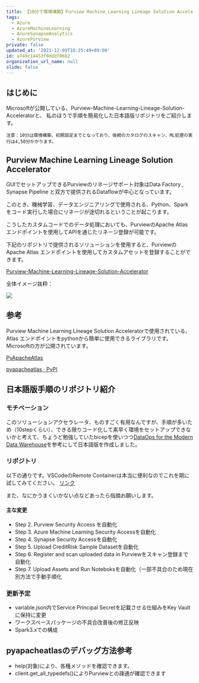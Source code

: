 ```yaml
---
title: 【10分で環境構築】Purview Machine Learning Lineage Solution AcceleratorによるMLリネージ
tags:
  - Azure
  - AzureMachineLearning
  - AzureSynapseAnalytics
  - AzurePurview
private: false
updated_at: '2021-12-09T16:25:49+09:00'
id: a749c14453f8dddf06b2
organization_url_name: null
slide: false
---
```

## はじめに

Microsoftが公開している、Purview-Machine-Learning-Lineage-Solution-Acceleratorと、
私のほうで手順を簡易化した日本語版リポジトリをご紹介します。

`注意：10分は環境構築、初期設定までとなっており、後続のカタログのスキャン、ML処理の実行は4,50分かかります。`

## Purview Machine Learning Lineage Solution Accelerator

GUIでセットアップできるPurviewのリネージサポート対象はData Factory , Synapse Pipeline と双方で提供されるDataflowが中心となっています。

このとき、機械学習、データエンジニアリングで使用される、Python、Sparkをコード実行した場合にリネージが途切れるということが起こります。

こうしたカスタムコードでのデータ処理においても、PurviewのApache Atlas エンドポイントを使用してAPIを通じたリネージ登録が可能です。

下記のリポジトリで提供されるソリューションを使用すると、PurviewのApache Atlas エンドポイントを使用してカスタムアセットを登録することができます。

[Purview-Machine-Learning-Lineage-Solution-Accelerator](https://github.com/microsoft/Purview-Machine-Learning-Lineage-Solution-Accelerator/blob/main/README.md)

全体イメージ抜粋：

![](https://github.com/microsoft/Purview-Machine-Learning-Lineage-Solution-Accelerator/raw/main/Deployment/img/PurviewMLLineageIntroduction.PNG)

## 参考

Purview Machine Learning Lineage Solution Acceleratorで使用されている、Atlas エンドポイントをpythonから簡単に使用できるライブラリです。
Microsoftの方が公開されています。

[PyApacheAtlas](https://github.com/wjohnson/pyapacheatlas)

[pyapacheatlas · PyPI](https://pypi.org/project/pyapacheatlas/)


## 日本語版手順のリポジトリ紹介

### モチベーション

このソリューションアクセラレータ、ものすごく有用なんですが、手順が多いため（10stepくらい）、できる限りコード化して素早く環境をセットアップできないかと考えて、ちょうど勉強していたbicepを使いつつ[DataOps for the Modern Data Warehouse](https://github.com/Azure-Samples/modern-data-warehouse-dataops)を参考にして日本語版を作成しました。


### リポジトリ

以下の通りです。VSCodeのRemote Containerは本当に便利なのでこれを期に試してみてください。
[リンク](https://github.com/ryoma-nagata/Purview-Machine-Learning-Lineage-Solution-Accelerator)

また、なにかうまくいかない点などあったら指摘お願いします。


#### 主な変更
- Step 2. Purview Security Access を自動化
- Step 3. Azure Machine Learning Security Accessを自動化
- Step 4. Synapse Security Accessを自動化
- Step 5. Upload CreditRisk Sample Datasetを自動化
- Step 6. Register and scan uploaded data in Purviewをスキャン登録まで自動化
- Step 7. Upload Assets and Run Noteboksを自動化（一部不具合のため現在別方法で手動手順化


### 更新予定

- variable.json内でService Principal Secretを記載させる仕組みをKey Vaultに保持に変更
- ワークスペースパッケージの不具合改善後の修正反映
- Spark3.xでの構成

## pyapacheatlasのデバッグ方法参考

- help(対象)により、各種メソッドを確認できます。
- client.get_all_typedefs()によりPurviewとの疎通が確認できます
